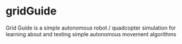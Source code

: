 
# gridGuide

Grid Guide is a simple autonomous robot / quadcopter simulation for learning about
and testing simple autonomous movement algorithms
